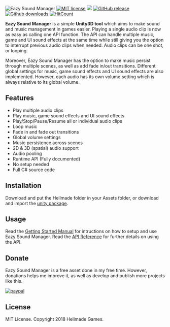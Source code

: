 ![Eazy Sound Manager](https://i.imgur.com/0Hlqloi.png)
[![MIT license](https://img.shields.io/badge/License-MIT-yellow.svg?style=flat-square)](https://lbesson.mit-license.org/)
![](https://img.shields.io/badge/unity-5.6%2B-green.svg?style=flat-square)
[![GitHub release](https://img.shields.io/github/release/JackM36/Eazy-Sound-Manager/all.svg?style=flat-square)](https://github.com/JackM36/Eazy-Sound-Manager/releases)
[![Github downloads](https://img.shields.io/github/downloads/JackM36/Eazy-Sound-Manager/total.svg?style=flat-square)](https://github.com/JackM36/Eazy-Sound-Manager/releases)
[![HitCount](http://hits.dwyl.io/jackm36/Eazy-Sound-Manager.svg)](http://hits.dwyl.io/jackm36/Eazy-Sound-Manager)

**Eazy Sound Manager** is a simple **Unity3D tool** which aims to make sound and music management in games easier. Playing a single audio clip is now as easy as calling one API function. The API can handle multiple music, game and UI sound effects at the same time while still giving you the option to interrupt previous audio clips when needed. Audio clips can be one shot, or looping.

Moreover, Eazy Sound Manager has the option to make music persist through multiple scenes, as well as add fade in/out transitions. Different global settings for music, game sound effects and UI sound effects are also implemented. However, each audio has its own volume setting which is always relative to its global volume.

## Features
- Play multiple audio clips
- Play music, game sound effects and UI sound effects
- Play/Stop/Pause/Resume all or individual audio clips
- Loop music
- Fade in and fade out transitions
- Global volume settings
- Music persistence across scenes
- 2D & 3D (spatial) audio support
- Audio pooling
- Runtime API (Fully documented)
- No setup needed
- Full C# source code

## Installation
Download and put the Hellmade folder in your Assets folder, or download and import the [unity package](https://github.com/JackM36/Eazy-Sound-Manager/releases).

## Usage
Read the [Getting Started Manual](http://www.hellmadegames.com/Projects/eazy-sound-manager/docs/manual/Manual.pdf) for intructions on how to setup and use Eazy Sound Manager.
Read the [API Reference](http://www.hellmadegames.com/projects/eazy-sound-manager/docs/api-reference) for further details on using the API.

## Donate
Eazy Sound Manager is a free asset done in my free time. However, donations helps me improve it, as well as develop and publish more projects like this.

[![paypal](https://www.paypalobjects.com/en_US/i/btn/btn_donateCC_LG.gif)](https://www.paypal.com/cgi-bin/webscr?cmd=_s-xclick&hosted_button_id=GGTKA37Z7TBTE)

## License
MIT License. Copyright 2018 Hellmade Games.
